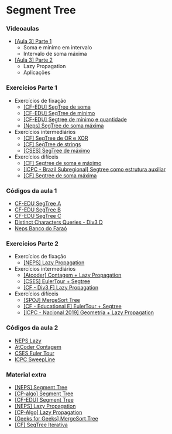 Segment Tree
====================================

### Videoaulas

- [[Aula 3] Parte 1](https://www.youtube.com/watch?v=CaO84mCmVyk)
    - Soma e mínimo em intervalo
    - Intervalo de soma máxima
- [[Aula 3] Parte 2]()
    - Lazy Propagation
    - Aplicações

### Exercícios Parte 1

- Exercícios de fixação
    - [[CF-EDU] SegTree de soma](https://codeforces.com/edu/course/2/lesson/4/1/practice/contest/273169/problem/A)
    - [[CF-EDU] SegTree de mínimo](https://codeforces.com/edu/course/2/lesson/4/1/practice/contest/273169/problem/B)
    - [[CF-EDU] Segtree de mínimo e quantidade](https://codeforces.com/edu/course/2/lesson/4/1/practice/contest/273169/problem/C)
    - [[Neps] SegTree de soma máxima](https://neps.academy/br/course/10/lesson/288)
- Exercícios intermediários
    - [[CF] SegTree de OR e XOR](https://codeforces.com/contest/339/problem/D)
    - [[CF] SegTree de strings](https://codeforces.com/problemset/problem/1234/D)
    - [[CSES] SegTree de máximo](https://cses.fi/problemset/task/1143)
- Exercícios difíceis
    - [[CF] Segtree de soma e máximo](https://codeforces.com/contest/920/problem/F)
    - [[ICPC - Brazil Subregional] Segtree como estrutura auxiliar](https://codeforces.com/gym/102861/problem/E)
    - [[CF] Segtree de soma máxima](https://codeforces.com/contest/1420/problem/C2)

### Códigos da aula 1
- [CF-EDU SegTree A](code/A.cpp)
- [CF-EDU SegTree B](code/B.cpp)
- [CF-EDU SegTree C](code/C.cpp)
- [Distinct Characters Queries - Div3 D](code/590-D.cpp)
- [Neps Banco do Faraó](code/Farao.cpp)

### Exercícios Parte 2

- Exercícios de fixação
    - [[NEPS] Lazy Propagation](https://neps.academy/br/course/10/lesson/289)
- Exercícios intermediários
    - [[Atcoder] Contagem + Lazy Propagation](https://atcoder.jp/contests/abc179/tasks/abc179_d)
    - [[CSES] EulerTour + Segtree](https://cses.fi/problemset/task/1137)
    - [[CF - Div3 F] Lazy Propagation](https://codeforces.com/contest/1311/problem/F)
- Exercícios difíceis
    - [[SPOJ] MergeSort Tree](https://www.spoj.com/problems/KQUERY/)
    - [[CF - Educational E] EulerTour + Segtree](https://codeforces.com/problemset/problem/620/E)
    - [[ICPC - Nacional 2019] Geometria + Lazy Propagation](https://codeforces.com/gym/102346/problem/F)
    
### Códigos da aula 2

- [NEPS Lazy](code/Lazy.cpp)
- [AtCoder Contagem](code/Contagem.cpp)
- [CSES Euler Tour](code/Cses.cpp)
- [ICPC SweepLine](code/SweepLine.cpp)

### Material extra

- [[NEPS] Segment Tree](https://neps.academy/br/course/10/lesson/266)
- [[CP-algo] Segment Tree](https://cp-algorithms.com/data_structures/segment_tree.html)
- [[CF-EDU] Segment Tree](https://codeforces.com/edu/course/2/lesson/4)
- [[NEPS] Lazy Propagation](https://neps.academy/br/course/10/lesson/264)
- [[CP-Algo] Lazy Propagation](https://cp-algorithms.com/data_structures/segment_tree.html#toc-tgt-10)
- [[Geeks for Geeks] MergeSort Tree](https://www.geeksforgeeks.org/merge-sort-tree-smaller-or-equal-elements-in-given-row-range/)
- [[CF] SegTree Iterativa](https://codeforces.com/blog/entry/18051)
